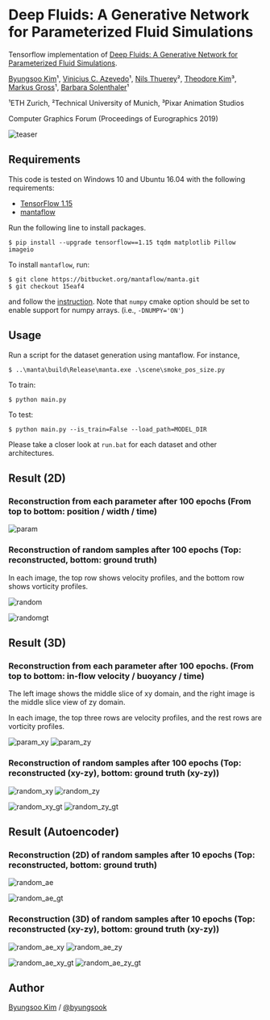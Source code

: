 # Deep Fluids: A Generative Network for Parameterized Fluid Simulations

Tensorflow implementation of [Deep Fluids: A Generative Network for Parameterized Fluid Simulations](http://www.byungsoo.me/project/deep-fluids).

[Byungsoo Kim](http://www.byungsoo.me)¹, [Vinicius C. Azevedo](http://graphics.ethz.ch/~vviniciu/)¹, [Nils Thuerey](https://ge.in.tum.de/)², [Theodore Kim](http://www.tkim.graphics/)³, [Markus Gross](https://graphics.ethz.ch/people/grossm)¹, [Barbara Solenthaler](https://graphics.ethz.ch/~sobarbar/)¹

¹ETH Zurich, ²Technical University of Munich, ³Pixar Animation Studios

Computer Graphics Forum (Proceedings of Eurographics 2019)

![teaser](./asset/teaser.png)

## Requirements

This code is tested on Windows 10 and Ubuntu 16.04 with the following requirements:

<!-- - [anaconda / python3.6](https://www.anaconda.com/download/) (run `conda install python=3.6` for the latest version.) -->
- [TensorFlow 1.15](https://www.tensorflow.org/install/)
- [mantaflow](http://mantaflow.com)

Run the following line to install packages.

    $ pip install --upgrade tensorflow==1.15 tqdm matplotlib Pillow imageio

To install `mantaflow`, run:

    $ git clone https://bitbucket.org/mantaflow/manta.git
    $ git checkout 15eaf4
    
and follow the [instruction](http://mantaflow.com/install.html). Note that `numpy` cmake option should be set to enable support for numpy arrays. (i.e., `-DNUMPY='ON'`)

## Usage

Run a script for the dataset generation using mantaflow. For instance,

    $ ..\manta\build\Release\manta.exe .\scene\smoke_pos_size.py

To train:
    
    $ python main.py

To test:
    
    $ python main.py --is_train=False --load_path=MODEL_DIR

Please take a closer look at `run.bat` for each dataset and other architectures.

## Result (2D)

### Reconstruction from each parameter after 100 epochs (From top to bottom: position / width / time)

![param](./asset/param.png)

### Reconstruction of random samples after 100 epochs (Top: reconstructed, bottom: ground truth)

In each image, the top row shows velocity profiles, and the bottom row shows vorticity profiles.

![random](./asset/random.png)

![randomgt](./asset/random_gt.png)

## Result (3D)

### Reconstruction from each parameter after 100 epochs. (From top to bottom: in-flow velocity / buoyancy / time)

The left image shows the middle slice of xy domain, and the right image is the middle slice view of zy domain.

In each image, the top three rows are velocity profiles, and the rest rows are vorticity profiles.

![param_xy](./asset/param_xy.png) ![param_zy](./asset/param_zy.png)

### Reconstruction of random samples after 100 epochs (Top: reconstructed (xy-zy), bottom: ground truth (xy-zy))

![random_xy](./asset/random_xy.png) ![random_zy](./asset/random_zy.png)

![random_xy_gt](./asset/random_xy_gt.png) ![random_zy_gt](./asset/random_zy_gt.png)

## Result (Autoencoder)

### Reconstruction (2D) of random samples after 10 epochs (Top: reconstructed, bottom: ground truth)

![random_ae](./asset/random_ae.png)

![random_ae_gt](./asset/random_ae_gt.png)

### Reconstruction (3D) of random samples after 10 epochs (Top: reconstructed (xy-zy), bottom: ground truth (xy-zy))

![random_ae_xy](./asset/random_ae_xy.png) ![random_ae_zy](./asset/random_ae_zy.png)

![random_ae_xy_gt](./asset/random_ae_xy_gt.png) ![random_ae_zy_gt](./asset/random_ae_zy_gt.png)

## Author

[Byungsoo Kim](http://www.byungsoo.me) / [@byungsook](https://github.com/byungsook)